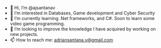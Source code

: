 - 👋 Hi, I’m @ajsantanav
- 👀 I’m interested in Databases, Game development and Cyber Security
- 🌱 I’m currently learning .Net frameworks, and C#. Soon to learn some video game programming.
- 💞️ I’m looking to improve the knowledge I have acquired by working on new projects.
- 📫 How to reach me:
adriansantana.v@gmail.com


<!---
ajsantanav/ajsantanav is a ✨ special ✨ repository because its `README.md` (this file) appears on your GitHub profile.
You can click the Preview link to take a look at your changes.
--->
